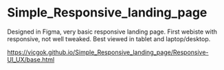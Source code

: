 ﻿# Simple_Responsive_landing_page
 Designed in Figma, very basic responsive landing page. First webiste with responsive, not well tweaked. Best viewed in tablet and laptop/desktop.
 
 https://vicgok.github.io/Simple_Responsive_landing_page/Responsive-UI_UX/base.html
